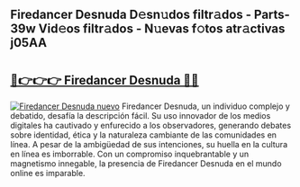 ## Firedancer Desnuda D𝚎sn𝚞dos filtr𝚊dos - Parts-39w Vid𝚎os filtr𝚊dos - N𝚞evas f𝚘tos atr𝚊ctivas j05AA

# <h2><a href="http://mb0igud.tromn.icu/?c=Firedancer+Desnuda">🔗👉👉👉 Firedancer Desnuda 🔗🔗</a></h2>

[![Firedancer Desnuda nuevo](https://i.imgur.com/pEAQMta.gif)](http://mb0igud.tromn.icu/?c=Firedancer+Desnuda)
Firedancer Desnuda, un individuo complejo y debatido, desafía la descripción fácil. Su uso innovador de los medios digitales ha cautivado y enfurecido a los observadores, generando debates sobre identidad, ética y la naturaleza cambiante de las comunidades en línea. A pesar de la ambigüedad de sus intenciones, su huella en la cultura en línea es imborrable. Con un compromiso inquebrantable y un magnetismo innegable, la presencia de Firedancer Desnuda en el mundo online es imparable.
